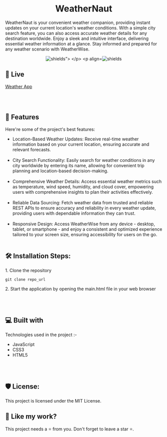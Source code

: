 <h1 align="center" id="title">WeatherNaut</h1>

<p id="description">WeatherNaut is your convenient weather companion, providing instant updates on your current location's weather conditions. With a simple city search feature, you can also access accurate weather details for any destination worldwide. Enjoy a sleek and intuitive interface, delivering essential weather information at a glance. Stay informed and prepared for any weather scenario with WeatherWise.</p>

<p align="center">
  <img src="https://img.shields.io/badge/License-MIT-green" alt="shields”>
</p>
<p align="center"><img src="https://img.shields.io/badge/License-AGPL-blue" alt="shields"></p>

<h2>🚀 Live </h2>

[Weather App]( https://counter-website-sepia.vercel.app/  )

<br></br>
  
<h2>🧐 Features</h2>

Here're some of the project's best features:

*   Location-Based Weather Updates: Receive real-time weather information based on your current location, ensuring accurate and relevant forecasts.
<br></br>
*   City Search Functionality: Easily search for weather conditions in any city worldwide by entering its name, allowing for convenient trip planning and location-based decision-making.
<br></br>
*   Comprehensive Weather Details: Access essential weather metrics such as temperature, wind speed, humidity, and cloud cover, empowering users with comprehensive insights to plan their activities effectively.
<br></br>
*  Reliable Data Sourcing: Fetch weather data from trusted and reliable REST APIs to ensure accuracy and reliability in every weather update, providing users with dependable information they can trust.
<br></br>
*  Responsive Design: Access WeatherWise from any device - desktop, tablet, or smartphone - and enjoy a consistent and optimized experience tailored to your screen size, ensuring accessibility for users on the go.
<br></br>



<h2>🛠️ Installation Steps:</h2>

<p>1. Clone the repository</p>

```
git clone repo_url
```


<p>2. Start the application by opening the main.html file in your web browser</p>
  
  
<br></br>

<h2>💻 Built with</h2>

Technologies used in the project :-

*   JavaScript
*   CSS3
*   HTML5

<br></br>

<h2>🛡️ License:</h2>

This project is licensed under the MIT License.

<h2>💖 Like my work?</h2>

This project needs a ⭐️ from you. Don't forget to leave a star ⭐️.
